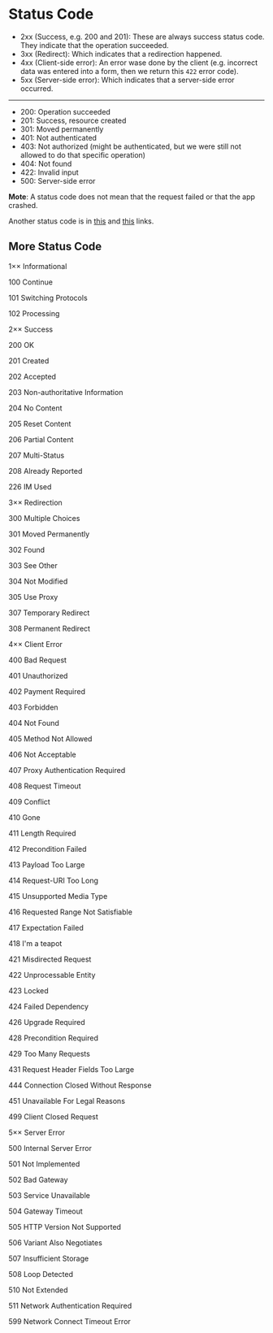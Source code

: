 # Status Code

- 2xx (Success, e.g. 200 and 201): These are always success status code. They indicate that the operation succeeded.
- 3xx (Redirect): Which indicates that a redirection happened.
- 4xx (Client-side error): An error wase done by the client (e.g. incorrect data was entered into a form, then we return this `422` error code).
- 5xx (Server-side error): Which indicates that a server-side error occurred.

---

- 200: Operation succeeded
- 201: Success, resource created
- 301: Moved permanently
- 401: Not authenticated
- 403: Not authorized (might be authenticated, but we were still not allowed to do that specific operation)
- 404: Not found
- 422: Invalid input
- 500: Server-side error

**Mote**: A status code does not mean that the request failed or that the app crashed.

Another status code is in [this](https://developer.mozilla.org/en-US/docs/Web/HTTP/Status) and [this](https://httpstatuses.com/) links.

## More Status Code

1×× Informational

100 Continue

101 Switching Protocols

102 Processing

2×× Success

200 OK

201 Created

202 Accepted

203 Non-authoritative Information

204 No Content

205 Reset Content

206 Partial Content

207 Multi-Status

208 Already Reported

226 IM Used

3×× Redirection

300 Multiple Choices

301 Moved Permanently

302 Found

303 See Other

304 Not Modified

305 Use Proxy

307 Temporary Redirect

308 Permanent Redirect

4×× Client Error

400 Bad Request

401 Unauthorized

402 Payment Required

403 Forbidden

404 Not Found

405 Method Not Allowed

406 Not Acceptable

407 Proxy Authentication Required

408 Request Timeout

409 Conflict

410 Gone

411 Length Required

412 Precondition Failed

413 Payload Too Large

414 Request-URI Too Long

415 Unsupported Media Type

416 Requested Range Not Satisfiable

417 Expectation Failed

418 I'm a teapot

421 Misdirected Request

422 Unprocessable Entity

423 Locked

424 Failed Dependency

426 Upgrade Required

428 Precondition Required

429 Too Many Requests

431 Request Header Fields Too Large

444 Connection Closed Without Response

451 Unavailable For Legal Reasons

499 Client Closed Request

5×× Server Error

500 Internal Server Error

501 Not Implemented

502 Bad Gateway

503 Service Unavailable

504 Gateway Timeout

505 HTTP Version Not Supported

506 Variant Also Negotiates

507 Insufficient Storage

508 Loop Detected

510 Not Extended

511 Network Authentication Required

599 Network Connect Timeout Error
